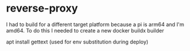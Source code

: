 # reverse-proxy

I had to build for a different target platform because a pi is arm64 and I'm amd64.
To do this I needed to create a new docker buildx builder

apt install gettext (used for env substitution during deploy)